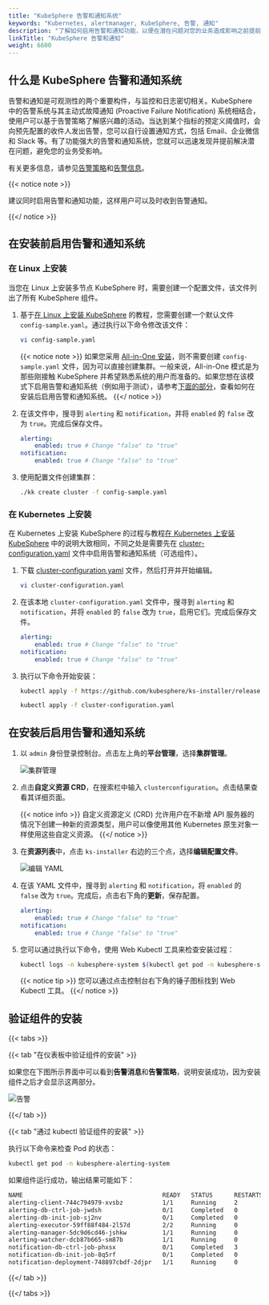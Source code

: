 ```yaml
---
title: "KubeSphere 告警和通知系统"
keywords: "Kubernetes, alertmanager, KubeSphere, 告警, 通知"
description: "了解如何启用告警和通知功能，以便在潜在问题对您的业务造成影响之前提前识别这些问题。"
linkTitle: "KubeSphere 告警和通知"
weight: 6600
---
```


## 什么是 KubeSphere 告警和通知系统

告警和通知是可观测性的两个重要构件，与监控和日志密切相关。KubeSphere 中的告警系统与其主动式故障通知 (Proactive Failure Notification) 系统相结合，使用户可以基于告警策略了解感兴趣的活动。当达到某个指标的预定义阈值时，会向预先配置的收件人发出告警，您可以自行设置通知方式，包括 Email、企业微信和 Slack 等。有了功能强大的告警和通知系统，您就可以迅速发现并提前解决潜在问题，避免您的业务受影响。

有关更多信息，请参见[告警策略](../../project-user-guide/alerting/alerting-policy/)和[告警信息](../../project-user-guide/alerting/alerting-message/)。

{{< notice note >}}

建议同时启用告警和通知功能，这样用户可以及时收到告警通知。

{{</ notice >}}

## 在安装前启用告警和通知系统

### 在 Linux 上安装

当您在 Linux 上安装多节点 KubeSphere 时，需要创建一个配置文件，该文件列出了所有 KubeSphere 组件。

1. 基于[在 Linux 上安装 KubeSphere](../../installing-on-linux/introduction/multioverview/) 的教程，您需要创建一个默认文件 `config-sample.yaml`。通过执行以下命令修改该文件：

    ```bash
    vi config-sample.yaml
    ```

    {{< notice note >}}
如果您采用 [All-in-One 安装](../../quick-start/all-in-one-on-linux/)，则不需要创建 `config-sample.yaml` 文件，因为可以直接创建集群。一般来说，All-in-One 模式是为那些刚接触 KubeSphere 并希望熟悉系统的用户而准备的。如果您想在该模式下启用告警和通知系统（例如用于测试），请参考[下面的部分](#在安装后启用告警和通知系统)，查看如何在安装后启用告警和通知系统。
    {{</ notice >}}

2. 在该文件中，搜寻到 `alerting` 和 `notification`，并将 `enabled` 的 `false` 改为 `true`。完成后保存文件。

    ```yaml
    alerting:
        enabled: true # Change "false" to "true"
    notification:
        enabled: true # Change "false" to "true"
    ```

3. 使用配置文件创建集群：

    ```bash
    ./kk create cluster -f config-sample.yaml
    ```

### 在 Kubernetes 上安装

在 Kubernetes 上安装 KubeSphere 的过程与教程[在 Kubernetes 上安装 KubeSphere](../../installing-on-kubernetes/introduction/overview/) 中的说明大致相同，不同之处是需要先在 [cluster-configuration.yaml](https://github.com/kubesphere/ks-installer/releases/download/v3.1.0/cluster-configuration.yaml) 文件中启用告警和通知系统（可选组件）。

1. 下载 [cluster-configuration.yaml](https://github.com/kubesphere/ks-installer/releases/download/v3.1.0/cluster-configuration.yaml) 文件，然后打开并开始编辑。

    ```bash
    vi cluster-configuration.yaml
    ```

2. 在该本地 `cluster-configuration.yaml` 文件中，搜寻到 `alerting` 和 `notification`，并将  `enabled` 的 `false` 改为 `true`，启用它们。完成后保存文件。

    ```yaml
    alerting:
        enabled: true # Change "false" to "true"
    notification:
        enabled: true # Change "false" to "true"
    ```

3. 执行以下命令开始安装：

    ```bash
    kubectl apply -f https://github.com/kubesphere/ks-installer/releases/download/v3.1.0/kubesphere-installer.yaml

    kubectl apply -f cluster-configuration.yaml
    ```

## 在安装后启用告警和通知系统

1. 以 `admin` 身份登录控制台。点击左上角的**平台管理**，选择**集群管理**。
   
    ![集群管理](/images/docs/zh-cn/enable-pluggable-components/kubesphere-alerting-and-notification/clusters-management.png)
    
2. 点击**自定义资源 CRD**，在搜索栏中输入 `clusterconfiguration`。点击结果查看其详细页面。

    {{< notice info >}}
自定义资源定义 (CRD) 允许用户在不新增 API 服务器的情况下创建一种新的资源类型，用户可以像使用其他 Kubernetes 原生对象一样使用这些自定义资源。
    {{</ notice >}}

3. 在**资源列表**中，点击 `ks-installer` 右边的三个点，选择**编辑配置文件**。

    ![编辑 YAML](/images/docs/zh-cn/enable-pluggable-components/kubesphere-alerting-and-notification/edit-yaml.PNG)

4. 在该 YAML 文件中，搜寻到 `alerting` 和 `notification`，将 `enabled` 的 `false` 改为 `true`。完成后，点击右下角的**更新**，保存配置。

    ```yaml
    alerting:
        enabled: true # Change "false" to "true"
    notification:
        enabled: true # Change "false" to "true"
    ```

5. 您可以通过执行以下命令，使用 Web Kubectl 工具来检查安装过程：

    ```bash
    kubectl logs -n kubesphere-system $(kubectl get pod -n kubesphere-system -l app=ks-install -o jsonpath='{.items[0].metadata.name}') -f
    ```

    {{< notice tip >}}
您可以通过点击控制台右下角的锤子图标找到 Web Kubectl 工具。
    {{</ notice >}}

## 验证组件的安装

{{< tabs >}}

{{< tab "在仪表板中验证组件的安装" >}}

如果您在下图所示界面中可以看到**告警消息**和**告警策略**，说明安装成功，因为安装组件之后才会显示这两部分。

![告警](/images/docs/zh-cn/enable-pluggable-components/kubesphere-alerting-and-notification/alerting.PNG)

{{</ tab >}}

{{< tab "通过 kubectl 验证组件的安装" >}}

执行以下命令来检查 Pod 的状态：

```bash
kubectl get pod -n kubesphere-alerting-system
```

如果组件运行成功，输出结果可能如下：

```bash
NAME                                       READY   STATUS      RESTARTS   AGE
alerting-client-744c794979-xvsbz           1/1     Running     2          36m
alerting-db-ctrl-job-jwdsh                 0/1     Completed   0          36m
alerting-db-init-job-sj2nv                 0/1     Completed   0          36m
alerting-executor-59ff88f484-2l57d         2/2     Running     0          36m
alerting-manager-5dc9d6cd46-jshkw          1/1     Running     0          36m
alerting-watcher-dcb87b665-sm87b           1/1     Running     0          36m
notification-db-ctrl-job-phxsx             0/1     Completed   3          36m
notification-db-init-job-8q5rf             0/1     Completed   0          36m
notification-deployment-748897cbdf-2djpr   1/1     Running     0          36m
```

{{</ tab >}}

{{</ tabs >}}